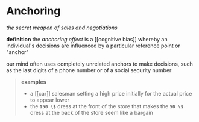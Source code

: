 # Anchoring

_the secret weapon of sales and negotiations_

**definition** the _anchoring effect_ is a [[cognitive bias]] whereby an individual's decisions are influenced by a particular reference point or "anchor"

our mind often uses completely unrelated anchors to make decisions, such as the last digits of a phone number or of a social security number

> **examples**
>
> - a [[car]] salesman setting a high price initially for the actual price to appear lower
> - the **`150 \$`** dress at the front of the store that makes the **`50 \$`** dress at the back of the store seem like a bargain
